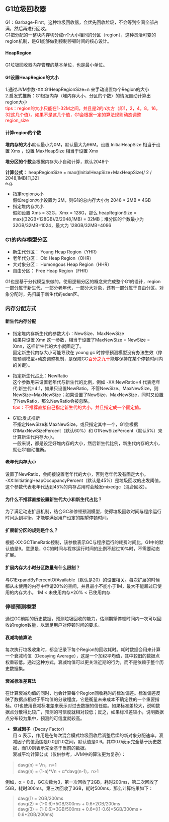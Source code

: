 ## G1垃圾回收器
G1：Garbage-First，这种垃圾回收器，会优先回收垃圾，不会等到空间全部占满，然后再进行回收。  
G1把分配的一整块内存切分成n个大小相同的分区（region），这种灵活可变的region机制，是G1能够做到控制停顿时间的核心设计。

#### HeapRegion
G1垃圾回收器内存管理的基本单位，也是最小单位。

#### G1设置HeapRegion的大小
1.通过JVM参数-XX:G1HeapRegionSize=n 来手动设置每个Region的大小  
2.启发式推断：G1根据内存（堆内存大小、分区的个数）的情况自动计算出region大小  
<span style="color: red;">tips：region的大小只能在1-32M之间，并且是2的n次方（即1，2，4，8，16，32这几个值）。如果不是这几个值，G1会根据一定的算法规则动态调整region_size</span>

#### 计算region的个数
**堆内存的大小**默认最小为0M，默认最大为96M。设置 InitialHeapSize 相当于设置 Xms ，设置 MaxHeapSize 相当于设置 Xmx  

**堆分区的个数**会根据内存大小自动计算，默认2048个  

**计算公式：** heapRegionSize = max((InitialHeapSize+MaxHeapSize)/ 2 / 2048,1MB)[1,32]  
e.g.
- 指定region大小  
假如region大小设置为 2M，则G1的总内存大小为 2048 * 2MB = 4GB
- 指定堆内存大小  
假如设置 Xms = 32G，Xmx = 128G，那么 heapRegionSize = max((32GB+128GB)/2/2048,1MB) = 32MB；堆分区的个数最小为 32GB/32MB=1024，最大为 128GB/32MB=4096

### G1的内存模型分区
- 新生代分区： Young Heap Region（YHR）
- 老年代分区： Old Heap Region（OHR）
- 大对象分区： Humongous Heap Region（HHR）
- 自由分区： Free Heap Region（FHR）

G1也是基于分代模型来做的。使用逻辑分区的概念来完成整个G1的设计，region一部分属于新生代，一部分老年代，一部分大对象，还有一部分属于自由分区。对象分配时，先归属于新生代的eden区。

### 内存分配方式

#### 新生代内存分配
- 指定堆内存新生代的参数大小：NewSize、MaxNewSize  
如果只设置 Xmn 这一参数，相当于设置了MaxNewSize = NewSize = Xmn，这样新生代的大小就固定了。  
固定新生代内存大小可能导致在 young gc 时停顿预测模型没有办法生效（停顿预测模型+动态调整机制，是保障GC<span style="color: red;">百分之九十</span>能够保持在某个停顿时间内的关键）。

- 指定新生代占比：NewRatio  
这个参数用来设置老年代与新生代的比例，例如 -XX:NewRatio=4 代表老年代:新生代=4:1，如果只设置NewRatio，不管NewSize、MaxNewSize，则NewSize=MaxNewSize；如果设置了NewSize、MaxNewSize，同时又设置了NewRatio，那么NewRatio会被忽略。  
<span style="color: red;">tips：不推荐直接自己指定新生代的大小，并且指定成一个固定值。</span>

- G1启发式推断  
不指定NewSize和MaxNewSize，或只指定其中一个，G1会根据 G1MaxNewSizePercent（默认60%）和 G1NewSizePercent（默认5%）来计算新生代内存大小。  
一般来说，都是设定好堆内存的大小，然后新生代比例，新生代内存的大小，就让G1自动推断。

#### 老年代内存大小
设置了NewRatio，会间接设置老年代的大小，否则老年代没有固定大小。  
-XX:InitiatingHeapOccupancyPercent（默认是45%）是垃圾回收的出发阈值，这个参数代表老年代达到45%的内存占用时会触发mixedgc（混合回收）。

#### 为什么不推荐直接设置新生代大小和新生代占比？
为了满足动态扩展机制，结合GC和停顿预测模型，使得垃圾回收时间与程序运行时间达到平衡，才能够满足用户设定的期望停顿时间。

#### 扩展新分区的规则是什么？
根据-XX:GCTimeRatio控制，该参数表示GC与程序运行的耗费时间比，G1中的默认值是9。意思是，GC的时间与程序运行时间的比例不超过10%时，不需要动态扩展。

#### 扩展内存大小时分区数量有什么限制？
与G1ExpandByPercentOfAvailable（默认是20）的设置相关。每次扩展的时候都从未使用的内存中申请20%的空间，并且最小不能小于1M，最大不能超过已使用的内存大小。 1M < 未使用内存*20% < 已使用内存

### 停顿预测模型
通过GC前期的历史数据，预测垃圾回收的能力，估测期望停顿时间内一次可以回收的region数量，以满足用户对停顿时间的要求。

#### 衰减均值算法
每次执行垃圾收集时，都会记录下每个Region的回收耗时。耗时数据会用来计算一个衰减均值（Decaying Average），这是一个加权平均值，其中较旧的数据点权重较低。通过这种方式，衰减均值可以更关注近期的行为，而不是依赖于整个历史数据集。

#### 衰减标准差算法
在计算衰减均值的同时，也会计算每个Region回收耗时的标准偏差。标准偏差反映了数据点相对于平均值的分散程度，它是衡量未来成本不确定性的一个重要指标。G1也使用衰减标准差来表示对过去数据的信任度。如果标准差较大，说明数据点分散得比较广，预测的可信度就相对较低；反之，如果标准差较小，说明数据点分布较为集中，预测的可信度就较高。  
- **衰减因子**（Decay Factor）  
用 α 表示，作用是在每次混合模式垃圾回收后调整后续的新对象分配速率。衰减因子的值范围是0.0到1.0之间，默认值是0.6。其中0.0表示完全基于历史数据，而1.0则表示完全基于当前的数据。  
衰减平均计算公式（仅供参考，JVM中的算法更为复杂）：  
> davg(n) = Vn，n=1  
> davg(n) = (1-a)\*Vn + α\*davg(n-1)，n>1  

例如，α = 0.6，GC次数为3，第一次回收了2GB，耗时200ms，第二次回收了5GB，耗时300ms，第三次回收了3GB，耗时500ms，那么计算结果如下：  
> davg(1) = 2GB/200ms  
> davg(2) = (1-0.6)\*5GB/300ms + 0.6\*2GB/200ms  
> davg(3) = (1-0.6)\*3GB/500ms + 0.6\*((1-0.6)\*5GB/300ms + 0.6\*2GB/200ms)  